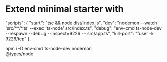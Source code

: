 # 

# Extend minimal starter with

  "scripts": {
    "start": "tsc && node dist/index.js",
    "dev": "nodemon --watch 'src/**/*.ts' --exec 'ts-node' src/index.ts",
    "debug": "env-cmd ts-node-dev --respawn --debug --inspect=9226 -- src/app.ts",
    "kill-port": "fuser -k 9226/tcp"
  },


npm i -D env-cmd ts-node-dev nodemon \
  @types/node


